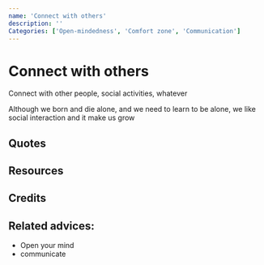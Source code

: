 ```yaml
---
name: 'Connect with others'
description: ''
Categories: ['Open-mindedness', 'Comfort zone', 'Communication']
---
```

# Connect with others

Connect with other people, social activities, whatever

Although we born and die alone, and we need to learn to be alone, we like social interaction and it make us grow


## Quotes

## Resources

## Credits

## Related advices:

- Open your mind
- communicate
